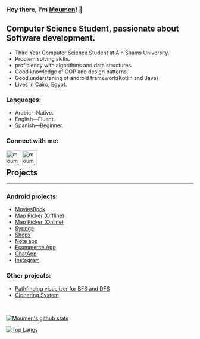 ### Hey there, I'm [Moumen](https://www.github.com/moumen7)! 👋

## Computer Science Student, passionate about Software development.

-   Third Year Computer Science Student at Ain Shams University.
-   Problem solving skills.
-   proficiency with algorithms and data structures.
-   Good knowledge of OOP and design patterns.
-   Good understaning of android framework(Kotlin and Java)
-   Lives in Cairo, Egypt.

### Languages:

-   Arabic—Native.
-   English—Fluent.
-   Spanish—Beginner.

### Connect with me:

[<img align="left" alt="moumen7 | Linkedin" width="40px" src="https://user-images.githubusercontent.com/57041674/116733098-f4899c80-a9eb-11eb-924f-040ec1d733a7.png" />](https://www.linkedin.com/in/moumen-hamada/)
[<img align="left" alt="moumen7 | Linkedin" width="40px" src="https://user-images.githubusercontent.com/57041674/116733105-f6536000-a9eb-11eb-96d0-bc141fce5aa2.png" />](mailto:moumenhamada30@gmail.com)

</br>



## Projects

---
 ### Android projects:
  - [MoviesBook](https://github.com/moumen7/moviesbook) 
  - [Map Picker (Offline)](https://github.com/moumen7/Map_Picker)
  - [Map Picker (Online)](https://github.com/moumen7/MapPicker)
  - [Syringe](https://github.com/ahmedsamir9/Vezeeta-Clone)
  - [Shopx](https://github.com/OmarHisham99/shopx)
  - [Note app](https://github.com/moumen7/Comfort) 
  - [Ecommerce App](https://github.com/moumen7/Ecommerce-Android-app) 
  - [ChatApp](https://github.com/moumen7/chat-app)
  - [Instagram](https://github.com/moumen7/insta-app)
  
  
 ### Other projects:
  - [Pathfinding visualizer for BFS and DFS](https://github.com/a7medayman6/Path-Finding-Algorithms-Visualisation) 
  - [Ciphering System](https://github.com/a7medayman6/Ciphering-System)

<br />

[![Moumen's github stats](https://github-readme-stats.vercel.app/api?username=moumen7&hide=stars&show_icons=true&theme=radical&include_all_commits=true&count_private=true)](https://github.com/moumen7?tab=repositories)

[![Top Langs](https://github-readme-stats.vercel.app/api/top-langs/?username=moumen7&layout=compact&theme=radical)](https://github.com/moumen7?tab=repositories)

<!--
**moumen7/moumen7** is a ✨ _special_ ✨ repository because its `README.md` (this file) appears on your GitHub profile.

Here are some ideas to get you started:

- 🔭 I’m currently working on ...
- 🌱 I’m currently learning ...
- 👯 I’m looking to collaborate on ...
- 🤔 I’m looking for help with ...
- 💬 Ask me about ...
- 📫 How to reach me: ...
- 😄 Pronouns: ...
- ⚡ Fun fact: ...
-->
